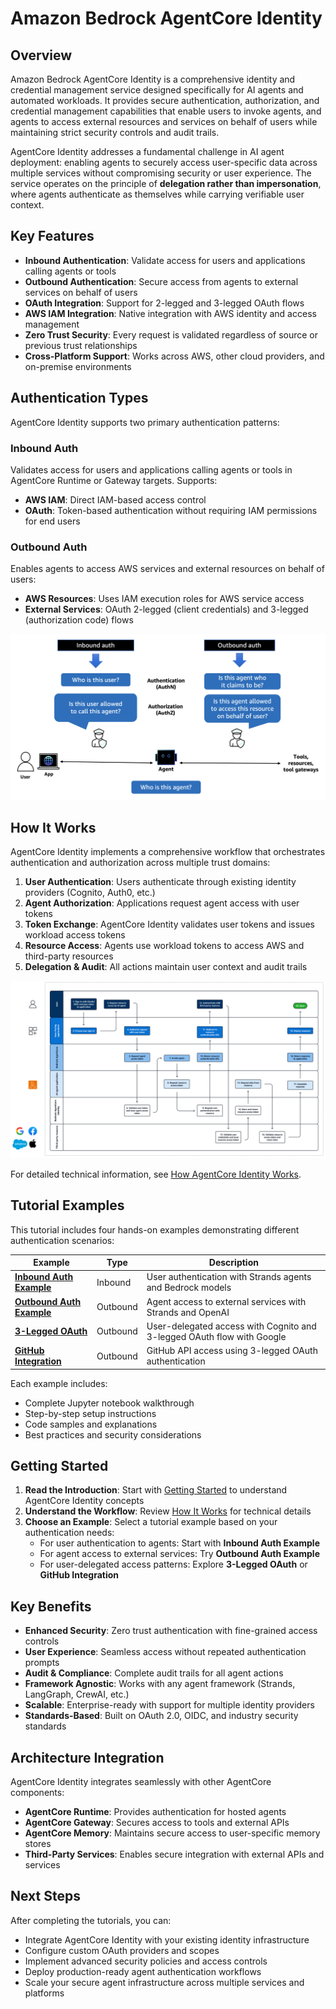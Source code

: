 # Amazon Bedrock AgentCore Identity

## Overview

Amazon Bedrock AgentCore Identity is a comprehensive identity and credential management service designed specifically for AI agents and automated workloads. It provides secure authentication, authorization, and credential management capabilities that enable users to invoke agents, and agents to access external resources and services on behalf of users while maintaining strict security controls and audit trails.

AgentCore Identity addresses a fundamental challenge in AI agent deployment: enabling agents to securely access user-specific data across multiple services without compromising security or user experience. The service operates on the principle of **delegation rather than impersonation**, where agents authenticate as themselves while carrying verifiable user context.

## Key Features

- **Inbound Authentication**: Validate access for users and applications calling agents or tools
- **Outbound Authentication**: Secure access from agents to external services on behalf of users
- **OAuth Integration**: Support for 2-legged and 3-legged OAuth flows
- **AWS IAM Integration**: Native integration with AWS identity and access management
- **Zero Trust Security**: Every request is validated regardless of source or previous trust relationships
- **Cross-Platform Support**: Works across AWS, other cloud providers, and on-premise environments

## Authentication Types

AgentCore Identity supports two primary authentication patterns:

### Inbound Auth
Validates access for users and applications calling agents or tools in AgentCore Runtime or Gateway targets. Supports:
- **AWS IAM**: Direct IAM-based access control
- **OAuth**: Token-based authentication without requiring IAM permissions for end users

### Outbound Auth
Enables agents to access AWS services and external resources on behalf of users:
- **AWS Resources**: Uses IAM execution roles for AWS service access
- **External Services**: OAuth 2-legged (client credentials) and 3-legged (authorization code) flows


![Authentication Basics](images/auth_basics3.png)

## How It Works

AgentCore Identity implements a comprehensive workflow that orchestrates authentication and authorization across multiple trust domains:

1. **User Authentication**: Users authenticate through existing identity providers (Cognito, Auth0, etc.)
2. **Agent Authorization**: Applications request agent access with user tokens
3. **Token Exchange**: AgentCore Identity validates user tokens and issues workload access tokens
4. **Resource Access**: Agents use workload tokens to access AWS and third-party resources
5. **Delegation & Audit**: All actions maintain user context and audit trails

![How It Works](images/how_it_works.png)

For detailed technical information, see [How AgentCore Identity Works](02-how_it_works.md).

## Tutorial Examples

This tutorial includes four hands-on examples demonstrating different authentication scenarios:

| Example | Type | Description |
|---------|------|-------------|
| **[Inbound Auth Example](03-Inbound%20Auth%20example)** | Inbound | User authentication with Strands agents and Bedrock models |
| **[Outbound Auth Example](04-Outbound%20Auth%20example)** | Outbound | Agent access to external services with Strands and OpenAI |
| **[3-Legged OAuth](05-Outbound_Auth_3lo)** | Outbound | User-delegated access with Cognito and 3-legged OAuth flow with Google |
| **[GitHub Integration](06-Outbound_Auth_Github)** | Outbound | GitHub API access using 3-legged OAuth authentication |

Each example includes:
- Complete Jupyter notebook walkthrough
- Step-by-step setup instructions
- Code samples and explanations
- Best practices and security considerations

## Getting Started

1. **Read the Introduction**: Start with [Getting Started](01-getting_started.md) to understand AgentCore Identity concepts
2. **Understand the Workflow**: Review [How It Works](02-how_it_works.md) for technical details
3. **Choose an Example**: Select a tutorial example based on your authentication needs:
   - For user authentication to agents: Start with **Inbound Auth Example**
   - For agent access to external services: Try **Outbound Auth Example**
   - For user-delegated access patterns: Explore **3-Legged OAuth** or **GitHub Integration**

## Key Benefits

- **Enhanced Security**: Zero trust authentication with fine-grained access controls
- **User Experience**: Seamless access without repeated authentication prompts
- **Audit & Compliance**: Complete audit trails for all agent actions
- **Framework Agnostic**: Works with any agent framework (Strands, LangGraph, CrewAI, etc.)
- **Scalable**: Enterprise-ready with support for multiple identity providers
- **Standards-Based**: Built on OAuth 2.0, OIDC, and industry security standards

## Architecture Integration

AgentCore Identity integrates seamlessly with other AgentCore components:

- **AgentCore Runtime**: Provides authentication for hosted agents
- **AgentCore Gateway**: Secures access to tools and external APIs  
- **AgentCore Memory**: Maintains secure access to user-specific memory stores
- **Third-Party Services**: Enables secure integration with external APIs and services

## Next Steps

After completing the tutorials, you can:
- Integrate AgentCore Identity with your existing identity infrastructure
- Configure custom OAuth providers and scopes
- Implement advanced security policies and access controls
- Deploy production-ready agent authentication workflows
- Scale your secure agent infrastructure across multiple services and platforms

